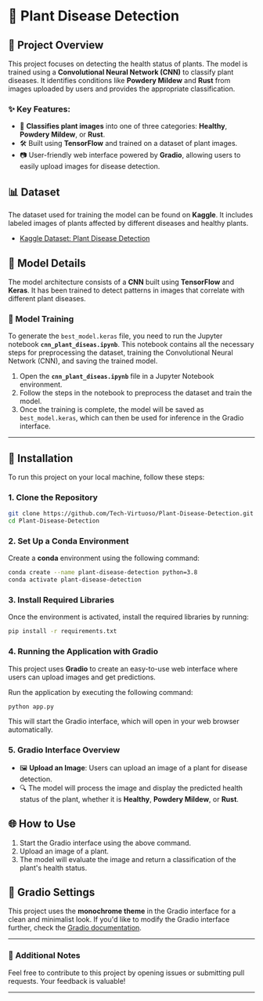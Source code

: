 

# 🌿 Plant Disease Detection

## 🌱 Project Overview
This project focuses on detecting the health status of plants. The model is trained using a **Convolutional Neural Network (CNN)** to classify plant diseases. It identifies conditions like **Powdery Mildew** and **Rust** from images uploaded by users and provides the appropriate classification.

### ✨ Key Features:
- 🌾 **Classifies plant images** into one of three categories: **Healthy**, **Powdery Mildew**, or **Rust**.
- 🛠️ Built using **TensorFlow** and trained on a dataset of plant images.
- 📷 User-friendly web interface powered by **Gradio**, allowing users to easily upload images for disease detection.

## 📊 Dataset
The dataset used for training the model can be found on **Kaggle**. It includes labeled images of plants affected by different diseases and healthy plants.

- [Kaggle Dataset: Plant Disease Detection](https://www.kaggle.com/datasets/vipoooool/new-plant-diseases-dataset)

## 🧠 Model Details
The model architecture consists of a **CNN** built using **TensorFlow** and **Keras**. It has been trained to detect patterns in images that correlate with different plant diseases.

### 📝 Model Training
To generate the `best_model.keras` file, you need to run the Jupyter notebook **`cnn_plant_diseas.ipynb`**. This notebook contains all the necessary steps for preprocessing the dataset, training the Convolutional Neural Network (CNN), and saving the trained model.

1. Open the **`cnn_plant_diseas.ipynb`** file in a Jupyter Notebook environment.
2. Follow the steps in the notebook to preprocess the dataset and train the model.
3. Once the training is complete, the model will be saved as `best_model.keras`, which can then be used for inference in the Gradio interface.

---

## 🚀 Installation

To run this project on your local machine, follow these steps:

### 1. Clone the Repository
```bash
git clone https://github.com/Tech-Virtuoso/Plant-Disease-Detection.git
cd Plant-Disease-Detection
```

### 2. Set Up a Conda Environment
Create a **conda** environment using the following command:
```bash
conda create --name plant-disease-detection python=3.8
conda activate plant-disease-detection
```

### 3. Install Required Libraries
Once the environment is activated, install the required libraries by running:
```bash
pip install -r requirements.txt
```

### 4. Running the Application with Gradio
This project uses **Gradio** to create an easy-to-use web interface where users can upload images and get predictions. 

Run the application by executing the following command:
```bash
python app.py
```

This will start the Gradio interface, which will open in your web browser automatically.

### 5. Gradio Interface Overview
- 🖼️ **Upload an Image**: Users can upload an image of a plant for disease detection.
- 🔍 The model will process the image and display the predicted health status of the plant, whether it is **Healthy**, **Powdery Mildew**, or **Rust**.

## 🌐 How to Use
1. Start the Gradio interface using the above command.
2. Upload an image of a plant.
3. The model will evaluate the image and return a classification of the plant's health status.

## 🔧 Gradio Settings
This project uses the **monochrome theme** in the Gradio interface for a clean and minimalist look. If you'd like to modify the Gradio interface further, check the [Gradio documentation](https://gradio.app/).

---

### 📝 Additional Notes
Feel free to contribute to this project by opening issues or submitting pull requests. Your feedback is valuable!

---

